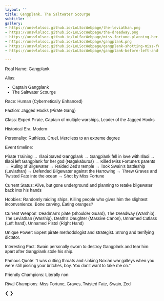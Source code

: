 ```yaml
---
layout: ''
title: Gangplank, The Saltwater Scourge
subtitle: ''
gallery:
- https://unswlolsoc.github.io/LoLSocWebpage/the-leviathan.png
- https://unswlolsoc.github.io/LoLSocWebpage/the-dreadway.png
- https://unswlolsoc.github.io/LoLSocWebpage/miss-fortune-planning-her-revenge-on-gangplank.png
- https://unswlolsoc.github.io/LoLSocWebpage/gangplank.png
- https://unswlolsoc.github.io/LoLSocWebpage/gangplank-shotting-miss-fortune-and-her-parents.jpg
- https://unswlolsoc.github.io/LoLSocWebpage/gangplank-before-left-and-after-right-being-shot-by-miss-fortune.jfif

---
```

<html>
<head>

<p> Real Name: Gangplank </p>
  <p>Alias:</p>
 <ul>
  <li>Captain Gangplank</li>
  <li>The Saltwater Scourge</li>
</ul>
  
<p> Race: Human (Cybernetically Enhanced) </p>

<p> Faction: Jagged Hooks (Pirate Gang) </p>

Class: Expert Pirate, Captain of multiple warships, Leader of the Jagged Hooks

Historical Era: Modern

Personality: Ruthless, Cruel, Merciless to an extreme degree

Event timeline:

Pirate Training → Illaoi Saved Gangplank → Gangplank fell in love with Illaoi → Illaoi left Gangplank for her god (Nagakaburos) → Killed Miss Fortune’s parents → Ruling of Bilgewater → Raided Zed’s temple → Took Swain’s battleship (Leviathan) → Defended Bilgewater against the Harrowing → Threw Graves and Twisted Fate into the ocean → Shot by Miss Fortune

Current Status: Alive, but gone underground and planning to retake bilgewater back into his hands

Hobbies: Randomly raiding ships, Killing people who gives him the slightest inconvenience, Bone carving, Eating oranges?

Current Weapon: Deadman’s plate (Shoulder Guard), The Dreadway (Warship), The Leviathan (Warship), Death’s Daughter (Massive Canon), Unnamed Cutlass (Left hand), Unnamed Pistol (Right Hand)

Unique Power: Expert pirate methodologist and strategist. Strong and terrifying dictator.

Interesting Fact: Swain personally sworn to destroy Gangplank and tear him apart after Gangplank stole his ship.

Famous Quote: “I was cutting throats and sinking Noxian war galleys when you were still pissing your britches, boy. You don’t want to take me on.”

Friendly Champions: Literally non

Rival Champions: Miss Fortune, Graves, Twisted Fate, Swain, Zed

  
</p>


<meta name="viewport" content="width=device-width, initial-scale=1">
<style>

* {box-sizing: border-box}
  body {font-family: Verdana, sans-serif; margin:0}
  .mySlides {display: none}
  img {vertical-align: middle;}

/* Slideshow container */
.slideshow-container {
max-width: 1000px;
position: relative;
margin: auto;
}

/* Next & previous buttons */
.prev, .next {
cursor: pointer;
position: absolute;
top: 50%;
width: auto;
padding: 16px;
margin-top: -22px;
color: white;
font-weight: bold;
font-size: 18px;
transition: 0.6s ease;
border-radius: 0 3px 3px 0;
user-select: none;
}

/* Position the "next button" to the right */
.next {
right: 0;
border-radius: 3px 0 0 3px;
}

/* On hover, add a black background color with a little bit see-through */
.prev:hover, .next:hover {
background-color: rgba(0,0,0,0.8);
}

/* Caption text */
.text {
color: #f2f2f2;
font-size: 15px;
padding: 8px 12px;
position: absolute;
bottom: 8px;
width: 100%;
text-align: center;
}

/* Number text (1/3 etc) */
.numbertext {
color: #f2f2f2;
font-size: 12px;
padding: 8px 12px;
position: absolute;
top: 0;
}

/* The dots/bullets/indicators */
.dot {
cursor: pointer;
height: 15px;
width: 15px;
margin: 0 2px;
background-color: #bbb;
border-radius: 50%;
display: inline-block;
transition: background-color 0.6s ease;
}

.active, .dot:hover {
background-color: #717171;
}

/* Fading animation */
.fade {
\-webkit-animation-name: fade;
\-webkit-animation-duration: 1.5s;
animation-name: fade;
animation-duration: 1.5s;
}

@-webkit-keyframes fade {
from {opacity: .4}
to {opacity: 1}
}

@keyframes fade {
from {opacity: .4}
to {opacity: 1}
}

/* On smaller screens, decrease text size */
@media only screen and (max-width: 300px) {
.prev, .next,.text {font-size: 11px}
}
</style>
</head>
<body>

<div class="slideshow-container">

<div class="mySlides fade">
<div class="numbertext">1 / 3</div>
<img src="https://github.com/UNSWLoLSoc/LoLSocWebpage/blob/master/uploads/gangplank-shotting-miss-fortune-and-her-parents.jpg" style="width:100%">
<div class="text">Caption Text</div>
</div>

<div class="mySlides fade">
<div class="numbertext">2 / 3</div>
<img src="gangplank-shotting-miss-fortune-and-her-parents.jpg" style="width:100%">
<div class="text">Caption Two</div>
</div>

<div class="mySlides fade">
<div class="numbertext">3 / 3</div>
<img src="img_mountains_wide.jpg" style="width:100%">
<div class="text">Caption Three</div>
</div>

<a class="prev" onclick="plusSlides(-1)">❮</a>
<a class="next" onclick="plusSlides(1)">❯</a>

</div>
<br>

<div style="text-align:center">
<span class="dot" onclick="currentSlide(1)"></span>
<span class="dot" onclick="currentSlide(2)"></span>
<span class="dot" onclick="currentSlide(3)"></span>
</div>

<script>
var slideIndex = 1;
showSlides(slideIndex);

function plusSlides(n) {
showSlides(slideIndex += n);
}

function currentSlide(n) {
showSlides(slideIndex = n);
}

function showSlides(n) {
var i;
var slides = document.getElementsByClassName("mySlides");
var dots = document.getElementsByClassName("dot");
if (n > slides.length) {slideIndex = 1}  
if (n < 1) {slideIndex = slides.length}
for (i = 0; i < slides.length; i++) {
slides\[i\].style.display = "none";  
}
for (i = 0; i < dots.length; i++) {
dots\[i\].className = dots\[i\].className.replace(" active", "");
}
slides\[slideIndex-1\].style.display = "block";  
dots\[slideIndex-1\].className += " active";
}
</script>

</body>
</html>
